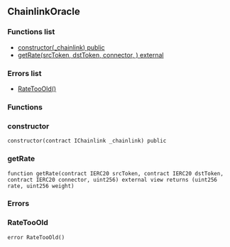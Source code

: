 
## ChainlinkOracle

### Functions list
- [constructor(_chainlink) public](#constructor)
- [getRate(srcToken, dstToken, connector, ) external](#getrate)

### Errors list
- [RateTooOld() ](#ratetooold)

### Functions
### constructor

```solidity
constructor(contract IChainlink _chainlink) public
```

### getRate

```solidity
function getRate(contract IERC20 srcToken, contract IERC20 dstToken, contract IERC20 connector, uint256) external view returns (uint256 rate, uint256 weight)
```

### Errors
### RateTooOld

```solidity
error RateTooOld()
```

